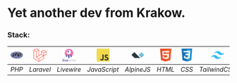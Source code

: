 # Yet another dev from Krakow.

<p> <h3>Stack:</h3> </p>

| <img src="php-original.svg" alt="PHP" width="30" height="30"> | <img src="laravel-original.svg" alt="Laravel" width="30" height="30"> | <img src="livewire-original-wordmark.svg" alt="Livewire" width="30" height="30"> | <img src="javascript-original.svg" alt="JavaScript" width="30" height="30"> | <img src="alpinejs-original.svg" alt="AlpineJS" width="30" height="30"> | <img src="html5-original.svg" alt="HTML" width="30" height="30"> | <img src="css3-original.svg" alt="CSS" width="30" height="30"> | <img src="tailwindcss-original.svg" alt="TailwindCSS" width="30" height="30"> | <img src="mysql-original.svg" alt="MySQL" width="30" height="30"> |
|:--:|:--:|:--:|:--:|:--:|:--:|:--:|:--:|:--:|
| *PHP* | *Laravel* | *Livewire* | *JavaScript* | *AlpineJS* | *HTML* | *CSS* | *TailwindCSS* | *MySQL* |


